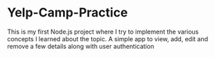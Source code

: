 # Yelp-Camp-Practice
This is my first Node.js project where I try to implement the various concepts I learned about the topic.
A simple app to view, add, edit and remove a few details along with user authentication
